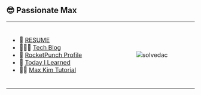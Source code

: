 ## 😎 Passionate Max

<table>
<tr>
<td width="800px">
<br/>
    
- 👔 [RESUME](https://github.com/MaxKim-J/RESUME)
- 👨🏻‍🔧 [Tech Blog](https://maxkim-j.github.io/)    
- 🚀 [RocketPunch Profile](https://www.rocketpunch.com/@hwaseen)
- 🧐 [Today I Learned](https://github.com/MaxKim-J/TIL)
- 🏃🏻 [Max Kim Tutorial](https://github.com/max-kim-tutorial)

<br/>

</td>
<td width="800px">
    <div align="center">
        <img src="http://mazassumnida.wtf/api/generate_badge?boj=hwaseen" alt="solvedac"/>
    </div>
</td>
</tr>
<table>
    

<!--
**MaxKim-J/MaxKim-J** is a ✨ _special_ ✨ repository because its `README.md` (this file) appears on your GitHub profile.

Here are some ideas to get you started:

- 🔭 I’m currently working on ...
- 🌱 I’m currently learning ...
- 👯 I’m looking to collaborate on ...
- 🤔 I’m looking for help with ...
- 💬 Ask me about ...
- 📫 How to reach me: ...
- 😄 Pronouns: ...
- ⚡ Fun fact: ...
-->
